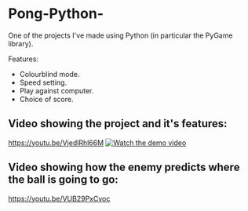 # Pong-Python-
One of the projects I've made using Python (in particular the PyGame library).

Features:
- Colourblind mode.
- Speed setting.
- Play against computer.
- Choice of score.

## **Video showing the project and it's features:**
https://youtu.be/VjedlRhl66M 
[![Watch the demo video](https://github.com/user-attachments/assets/b735db5e-eecc-482f-8228-53a27d6e3a11)](https://youtu.be/VjedlRhl66M)

## **Video showing how the enemy predicts where the ball is going to go:**
https://youtu.be/VUB29PxCvoc
